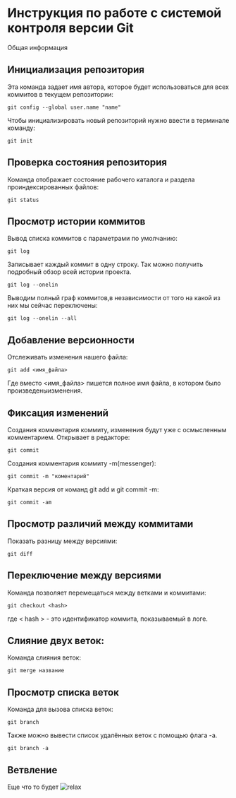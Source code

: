 # **Инструкция по работе с системой контроля версии Git**

Общая информация
## Инициализация репозитория
Эта команда задает имя автора, которое будет использоваться для всех коммитов в текущем репозитории:

    git config --global user.name "name"
Чтобы инициализировать новый репозиторий нужно ввести в терминале команду:

    git init
## Проверка состояния репозитория

Команда отображает состояние рабочего каталога и раздела проиндексированных файлов:

    git status
## Просмотр истории коммитов
Вывод списка коммитов с параметрами по умолчанию:

    git log
Записывает каждый коммит в одну строку. Так можно получить подробный обзор всей истории проекта.

    git log --onelin
Выводим полный граф коммитов,в независимости от того на какой из них мы сейчас переключены:

    git log --onelin --all
## Добавление версионности
Отслеживать изменения нашего файла:

    git add <имя_файла>
Где вместо <имя_файла> пишется полное имя файла, в котором было произведеныизменения. 
## Фиксация изменений
Cоздания комментария коммиту, изменения будут уже с осмысленным комментарием. Открывает в редакторе:

    git commit
Cоздания комментария коммиту -m(messenger):

    git commit -m "коментарий"
Краткая версия от команд git add и git commit -m:

    git commit -am
## Просмотр различий между коммитами
Показать разницу между версиями:

    git diff
##  Переключение между версиями
Команда позволяет перемещаться между ветками и коммитами:

    git checkout <hash>
где < hash > - это идентификатор коммита, показываемый в логе.
## Слияние двух веток:
Команда слияния веток:

    git merge название
## Просмотр списка веток
Команда для вызова списка веток:

    git branch    
Также можно вывести список удалённых веток с помощью флага -a.

    git branch -a
## Ветвление

Еще что то будет
![relax](fot.jpg)